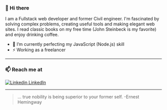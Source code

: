 ### 👋 Hi there 
I am a Fullstack web developer and former Civil engineer. I'm fascinated by solving complex problems, creating useful tools and making elegant web sites. I read classic books on my free time (John Steinbeck is my favorite) and enjoy drinking coffee.


- 🔭 I’m currently perfecting my JavaScript (Node.js) skill
- ⚡ Working as a freelancer

<hr />


### 📫 Reach me at 
[![Linkedin](https://i.stack.imgur.com/gVE0j.png) LinkedIn](https://www.linkedin.com/in/mahdi-ghorbani619/)

<hr />


>... true nobility is being superior to your former self.
> -Ernest Hemingway